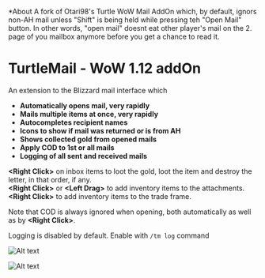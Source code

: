 *About
A fork of Otari98's Turtle WoW Mail AddOn which, by default, ignors non-AH mail unless "Shift" is  being held while pressing teh "Open Mail" button. 
In other words, "open mail" doesnt eat other player's mail on the 2. page of you mailbox anymore before you get a chance to read it.

# TurtleMail - WoW 1.12 addOn

An extension to the Blizzard mail interface which
- **Automatically opens mail, very rapidly**
- **Mails multiple items at once, very rapidly**
- **Autocompletes recipient names**
- **Icons to show if mail was returned or is from AH**
- **Shows collected gold from opened mails**
- **Apply COD to 1st or all mails**
- **Logging of all sent and received mails**

**\<Right Click>** on inbox items to loot the gold, loot the item and destroy the letter, in that order, if any.<br/>
**\<Right Click>** or **\<Left Drag>** to add inventory items to the attachments.<br/>
**\<Right Click>** to add inventory items to the trade frame.

Note that COD is always ignored when opening, both automatically as well as by **\<Right Click>**.

Logging is disabled by default. Enable with `/tm log` command

![Alt text](https://i.imgur.com/H0MUmXd.png)

![Alt text](https://i.imgur.com/LM7tRcx.png)

